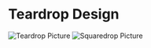 # Teardrop Design

![Teardrop Picture](https://github.com/kevindurb/teardrop/releases/download/v2.1.1/teardrop.png)
![Squaredrop Picture](https://github.com/kevindurb/teardrop/releases/download/v2.1.1/squaredrop.png)
